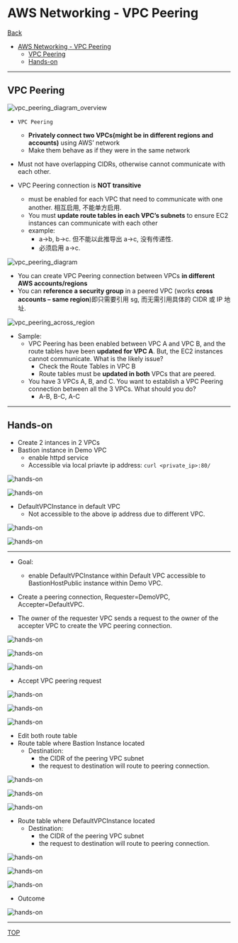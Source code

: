 # AWS Networking - VPC Peering

[Back](../index.md)

- [AWS Networking - VPC Peering](#aws-networking---vpc-peering)
  - [VPC Peering](#vpc-peering)
  - [Hands-on](#hands-on)

---

## VPC Peering

![vpc_peering_diagram_overview](./pic/vpc_peering_diagram_overview.png)

- `VPC Peering`

  - **Privately connect two VPCs(might be in different regions and accounts)** using AWS’ network
  - Make them behave as if they were in the same network

- Must not have overlapping CIDRs, otherwise cannot communicate with each other.
- VPC Peering connection is **NOT transitive**

  - must be enabled for each VPC that need to communicate with one another. 相互启用, 不能单方启用.
  - You must **update route tables in each VPC’s subnets** to ensure EC2 instances can communicate with each other
  - example:
    - a->b, b->c. 但不能以此推导出 a->c, 没有传递性.
    - 必须启用 a->c.

![vpc_peering_diagram](./pic/vpc_peering_diagram.png)

- You can create VPC Peering connection between VPCs **in different AWS accounts/regions**
- You can **reference a security group** in a peered VPC (works **cross accounts – same region**)即只需要引用 sg, 而无需引用具体的 CIDR 或 IP 地址.

![vpc_peering_across_region](./pic/vpc_peering_across_region.png)

- Sample:
  - VPC Peering has been enabled between VPC A and VPC B, and the route tables have been **updated for VPC A**. But, the EC2 instances cannot communicate. What is the likely issue?
    - Check the Route Tables in VPC B
    - Route tables must be **updated in both** VPCs that are peered.
  - You have 3 VPCs A, B, and C. You want to establish a VPC Peering connection between all the 3 VPCs. What should you do?
    - A-B, B-C, A-C

---

## Hands-on

- Create 2 intances in 2 VPCs
- Bastion instance in Demo VPC
  - enable httpd service
  - Accessible via local priavte ip address: `curl <private_ip>:80/`

![hands-on](./pic/vpc_peering_handson01.png)

![hands-on](./pic/vpc_peering_handson03.png)

- DefaultVPCInstance in default VPC
  - Not accessible to the above ip address due to different VPC.

![hands-on](./pic/vpc_peering_handson02.png)

![hands-on](./pic/vpc_peering_handson04.png)

---

- Goal:

  - enable DefaultVPCInstance within Default VPC accessible to BastionHostPublic instance within Demo VPC.

- Create a peering connection, Requester=DemoVPC, Accepter=DefaultVPC.
- The owner of the requester VPC sends a request to the owner of the accepter VPC to create the VPC peering connection.

![hands-on](./pic/vpc_peering_handson05.png)

![hands-on](./pic/vpc_peering_handson06.png)

![hands-on](./pic/vpc_peering_handson07.png)

- Accept VPC peering request

![hands-on](./pic/vpc_peering_handson08.png)

![hands-on](./pic/vpc_peering_handson09.png)

![hands-on](./pic/vpc_peering_handson10.png)

- Edit both route table
- Route table where Bastion Instance located
  - Destination:
    - the CIDR of the peering VPC subnet
    - the request to destination will route to peering connection.

![hands-on](./pic/vpc_peering_handson11.png)

![hands-on](./pic/vpc_peering_handson12.png)

![hands-on](./pic/vpc_peering_handson13.png)

- Route table where DefaultVPCInstance located
  - Destination:
    - the CIDR of the peering VPC subnet
    - the request to destination will route to peering connection.

![hands-on](./pic/vpc_peering_handson14.png)

![hands-on](./pic/vpc_peering_handson15.png)

![hands-on](./pic/vpc_peering_handson16.png)

- Outcome

![hands-on](./pic/vpc_peering_handson17.png)

---

[TOP](#aws-networking---vpc-peering)
